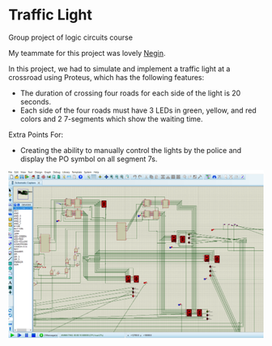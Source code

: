 # Traffic Light

Group project of logic circuits course

My teammate for this project was lovely [Negin](https://github.com/nderakhshan).

In this project, we had to simulate and implement a traffic light at a crossroad using Proteus, which has the following features:<br />
* The duration of crossing four roads for each side of the light is 20 seconds.<br />
* Each side of the four roads must have 3 LEDs in green, yellow, and red colors and 2  7-segments which show the waiting time.<br />
 
Extra Points For:
 * Creating the ability to manually control the lights by the police and display the PO symbol on all segment 7s.
 
 ![Traffic Light](https://github.com/yasmin-mdn/Logic-Circuits/blob/main/Final%20Project/pic.png)
